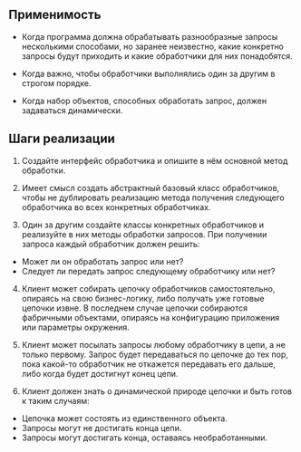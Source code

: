 ## Применимость
- Когда программа должна обрабатывать разнообразные запросы несколькими 
  способами, но заранее неизвестно, 
  какие конкретно запросы будут приходить и какие обработчики для них понадобятся.
  
- Когда важно, чтобы обработчики выполнялись один за другим в строгом порядке.

- Когда набор объектов, способных обработать запрос, должен задаваться динамически.
## Шаги реализации

1. Создайте интерфейс обработчика и опишите в нём основной метод обработки.

2. Имеет смысл создать абстрактный базовый класс обработчиков, чтобы не дублировать
   реализацию метода получения следующего обработчика во всех конкретных обработчиках.

3. Один за другим создайте классы конкретных обработчиков и реализуйте в них методы обработки 
   запросов. При получении запроса каждый обработчик должен решить:

- Может ли он обработать запрос или нет?
- Следует ли передать запрос следующему обработчику или нет?

4. Клиент может собирать цепочку обработчиков самостоятельно, опираясь на свою бизнес-логику, 
   либо получать уже готовые цепочки извне. В последнем случае цепочки собираются 
   фабричными объектами, опираясь на конфигурацию приложения или параметры окружения.

5. Клиент может посылать запросы любому обработчику в цепи, 
   а не только первому. Запрос будет передаваться по цепочке до тех пор, 
   пока какой-то обработчик не откажется передавать его дальше, либо когда будет достигнут конец цепи.

6. Клиент должен знать о динамической природе цепочки и быть готов к таким случаям:

- Цепочка может состоять из единственного объекта.
- Запросы могут не достигать конца цепи.
- Запросы могут достигать конца, оставаясь необработанными.

